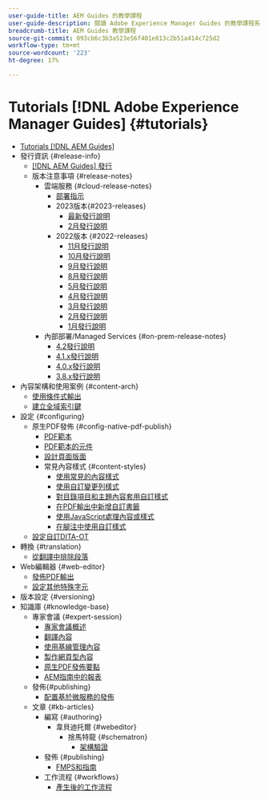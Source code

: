 ```yaml
---
user-guide-title: AEM Guides 的教學課程
user-guide-description: 閱讀 Adobe Experience Manager Guides 的教學課程系列。
breadcrumb-title: AEM Guides 教學課程
source-git-commit: 093cb6c3b3a523e56f401e813c2b51a414c725d2
workflow-type: tm+mt
source-wordcount: '223'
ht-degree: 17%

---
```



# Tutorials [!DNL Adobe Experience Manager Guides] {#tutorials}

+ [Tutorials [!DNL AEM Guides]](overview.md)
+ 發行資訊 {#release-info}
   + [[!DNL AEM Guides] 發行](./release-info/latest-release-info.md)
   + 版本注意事項 {#release-notes}
      + 雲端服務 {#cloud-release-notes}
         + [部署指示](./release-info/deploy-xml-on-aemaacs.md)
         + 2023版本{#2023-releases}
            + [最新發行說明](./release-info/release-notes-2023.3.0.md)
            + [2月發行說明](./release-info/release-notes-2023.2.0.md)
         + 2022版本 {#2022-releases}
            + [11月發行說明](./release-info/release-notes-2022.11.0.md)
            + [10月發行說明](./release-info/release-notes-2022.10.0.md)
            + [9月發行說明](./release-info/release-notes-2022.9.0.md)
            + [8月發行說明](./release-info/release-notes-2022.8.0.md)
            + [5月發行說明](./release-info/release-notes-2022.5.0.md)
            + [4月發行說明](./release-info/release-notes-2022.4.0.md)
            + [3月發行說明](./release-info/release-notes-2022.3.0.md)
            + [2月發行說明](./release-info/release-notes-2022.2.0.md)
            + [1月發行說明](./release-info/release-notes-2022.1.0.md)
      + 內部部署/Managed Services {#on-prem-release-notes}
         + [4.2發行說明](./release-info/release-notes-4.2.md)
         + [4.1.x發行說明](./release-info/release-notes-4.1.md)
         + [4.0.x發行說明](https://helpx.adobe.com/xml-documentation-for-experience-manager/release-note/release-notes-xml-documentation-solution-4-0.html)
         + [3.8.x發行說明](https://helpx.adobe.com/xml-documentation-for-experience-manager/release-note/release-notes-xml-documentation-solution-3-8.html)
+ 內容架構和使用案例 {#content-arch}
   + [使用條件式輸出](./content-architecture/create-and-use-conditions.md)
   + [建立全域索引鍵](./content-architecture/create-global-keys.md)
+ 設定 {#configuring}
   + 原生PDF發佈 {#config-native-pdf-publish}
      + [PDF範本](./native-pdf/pdf-template.md)
      + [PDF範本的元件](./native-pdf/components-pdf-template.md)
      + [設計頁面版面](./native-pdf/design-page-layout.md)
      + 常見內容樣式 {#content-styles}
         + [使用常見的內容樣式](./native-pdf/stylesheet.md)
         + [使用自訂變更列樣式](./native-pdf/change-bar-style.md)
         + [對目錄項目和主題內容套用自訂樣式](./native-pdf/custom-style-toc.md)
         + [在PDF輸出中新增自訂書籤](./native-pdf/add-custom-bookmark.md)
         + [使用JavaScript處理內容或樣式](./native-pdf/use-javascript-content-style.md)
         + [在腳注中使用自訂樣式](./native-pdf/footnote-number-style.md)
   + [設定自訂DITA-OT](./configuring/setup-a-custom-dita-ot.md)
+ 轉換 {#translation}
   + [從翻譯中排除段落](./translation/exclude-paragraphs-from-translation.md)
+ Web編輯器 {#web-editor}
   + [發佈PDF輸出](./web-editor/native-pdf-web-editor.md)
   + [設定其他特殊字元](./web-editor/configure-additional-special-characters.md)
+ 版本設定 {#versioning}
+ 知識庫 {#knowledge-base}
   + 專家會議 {#expert-session}
      + [專家會議概述](./knowledge-base/expert-sessions/expert-session.md)
      + [翻譯內容](./knowledge-base/expert-sessions/translating-content-using-aem-guides-oct22.md)
      + [使用基線管理內容](./knowledge-base/expert-sessions/baselines-dec22.md)
      + [製作網頁型內容](./knowledge-base/expert-sessions/webbased-authoring-jan2023.md)
      + [原生PDF發佈要點](./knowledge-base/expert-sessions/native-pdf-publishing-essentials-feb23.md)
      + [AEM指南中的報表](./knowledge-base/expert-sessions/basic-reports-mar2023.md)
   + 發佈{#publishing}
      + [配置基於微服務的發佈](./knowledge-base/publishing/configure-microservices.md)
   + 文章 {#kb-articles}
      + 編寫 {#authoring}
         + 韋貝迪托爾 {#webeditor}
            + 捨馬特龍 {#schematron}
               + [架構驗證](./knowledge-base/kb-articles/authoring/webeditor/schematron/vailidating-with-schematron.md)
      + 發佈 {#publishing}
         + [FMPS和指南](./knowledge-base/kb-articles/publishing/fmpsandguides.md)
      + 工作流程 {#workflows}
         + [產生後的工作流程](./knowledge-base/kb-articles/workflows/using-post-generation-workflow.md)

